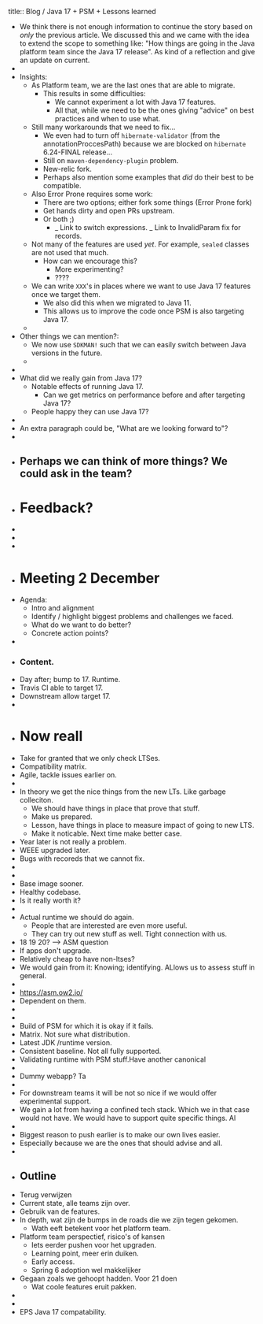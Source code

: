 title:: Blog / Java 17 + PSM + Lessons learned

- We think there is not enough information to continue the story based on _only_ the previous article. We discussed this and we came with the idea to extend the scope to something like: "How things are going in the Java platform team since the Java 17 release". As kind of a reflection and give an update on current.
-
- Insights:
	- As Platform team, we are the last ones that are able to migrate.
		- This results in some difficulties:
			- We cannot experiment a lot with Java 17 features.
			- All that, while we need to be the ones giving "advice" on best practices and when to use what.
	- Still many workarounds that we need to fix...
		- We even had to turn off `hibernate-validator` (from the annotationProccesPath) because we are blocked on `hibernate` 6.24-FINAL release...
		- Still on `maven-dependency-plugin` problem.
		- New-relic fork.
		- Perhaps also mention some examples that _did_ do their best to be compatible.
	- Also Error Prone requires some work:
		- There are two options; either fork some things (Error Prone fork)
		- Get hands dirty and open PRs upstream.
		- Or both ;)
			- _ Link to switch expressions.
			  _ Link to InvalidParam fix for records.
	- Not many of the features are used _yet_. For example, `sealed` classes are not used that much.
		- How can we encourage this?
			- More experimenting?
			- ????
	- We can write `XXX`'s in places where we want to use Java 17 features once we target them.
		- We also did this when we migrated to Java 11.
		- This allows us to improve the code once PSM is also targeting Java 17.
	-
- Other things we can mention?:
	- We now use `SDKMAN!` such that we can easily switch between Java versions in the future.
	-
-
- What did we really gain from Java 17?
	- Notable effects of running Java 17.
		- Can we get metrics on performance before and after targeting Java 17?
	- People happy they can use Java 17?
-
- An extra paragraph could be, "What are we looking forward to"?
-
- Perhaps we can think of more things? We could ask in the team?
	-
- # Feedback?
-
-
-
- # Meeting 2 December
- Agenda:
	- Intro and alignment
	- Identify / highlight biggest problems and challenges we faced.
	- What do we want to do better?
	- Concrete action points?
-
- ### Content.
- Day after; bump to 17. Runtime.
- Travis CI able to target 17.
- Downstream allow target 17.
-
- # Now reall
- Take for granted that we only check LTSes.
- Compatibility matrix.
- Agile, tackle issues earlier on.
-
- In theory we get the nice things from the new LTs. Like garbage colleciton.
	- We should have things in place that prove that stuff.
	- Make us prepared.
	- Lesson, have things in place to measure impact of going to new LTS.
	- Make it noticable. Next time make better case.
- Year later is not really a problem.
- WEEE upgraded later.
- Bugs with recoreds that we cannot fix.
-
-
- Base image sooner.
- Healthy codebase.
- Is it really worth it?
-
- Actual runtime we should do again.
	- People that are interested are even more useful.
	- They can try out new stuff as well. Tight connection with us.
- 18 19 20? --> ASM question
- If apps don't upgrade.
- Relatively cheap to have non-ltses?
- We would gain from it: Knowing; identifying. ALlows us to assess stuff in general.
-
- https://asm.ow2.io/
- Dependent on them.
-
-
- Build of PSM for which it is okay if it fails.
- Matrix. Not sure what distribution.
- Latest JDK /runtime version.
- Consistent baseline. Not all fully supported.
- Validating runtime with PSM stuff.Have another canonical
-
- Dummy webapp? Ta
-
- For downstream teams it will be not so nice if we would offer experimental support.
- We gain a lot from having a confined tech stack. Which we in that case would not have. We would have to support quite specific things. Al
-
- Biggest reason to push earlier is to make our own lives easier.
- Especially because we are the ones that should advise and all.
-
- ## Outline
- Terug verwijzen
- Current state, alle teams zijn over.
- Gebruik van de features.
- In depth, wat zijn de bumps in de roads die we zijn tegen gekomen.
	- Wath eeft betekent voor het platform team.
- Platform team perspectief, risico's of kansen
	- Iets eerder pushen voor het upgraden.
	- Learning point, meer erin duiken.
	- Early access.
	- Spring 6 adoption wel makkelijker
- Gegaan zoals we gehoopt hadden. Voor 21 doen
	- Wat coole features eruit pakken.
-
-
- EPS Java 17 compatability.